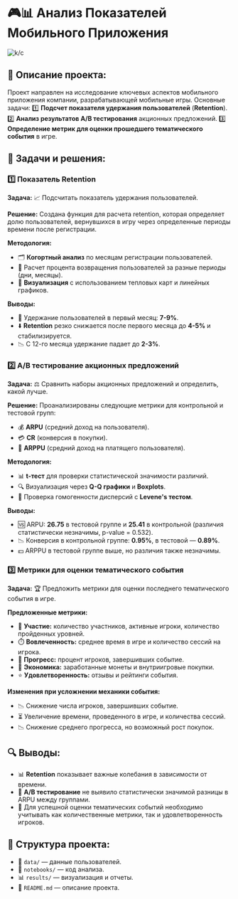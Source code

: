 # 🎮📊 Анализ Показателей Мобильного Приложения

![k/c](https://storage.yandexcloud.net/karpov-public/static/logo_DS.png)

## 📝 Описание проекта:
Проект направлен на исследование ключевых аспектов мобильного приложения компании, разрабатывающей мобильные игры. Основные задачи:
1️⃣ **Подсчет показателя удержания пользователей** (**Retention**).
2️⃣ **Анализ результатов A/B тестирования** акционных предложений.
3️⃣ **Определение метрик для оценки прошедшего тематического события** в игре.

## 🔧 Задачи и решения:

### 1️⃣ Показатель Retention
**Задача:** 📈 Подсчитать показатель удержания пользователей.

**Решение:**
Создана функция для расчета retention, которая определяет долю пользователей, вернувшихся в игру через определенные периоды времени после регистрации. 

**Методология:**
- 🗂️ **Когортный анализ** по месяцам регистрации пользователей.
- 📅 Расчет процента возвращения пользователей за разные периоды (дни, месяцы).
- 🎨 **Визуализация** с использованием тепловых карт и линейных графиков.

**Выводы:**
- 👥 Удержание пользователей в первый месяц: **7-9%**.
- ⬇️ **Retention** резко снижается после первого месяца до **4-5%** и стабилизируется.
- 📉 С 12-го месяца удержание падает до **2-3%**.

### 2️⃣ A/B тестирование акционных предложений
**Задача:** ⚖️ Сравнить наборы акционных предложений и определить, какой лучше.

**Решение:**
Проанализированы следующие метрики для контрольной и тестовой групп:
- 💰 **ARPU** (средний доход на пользователя).
- 💳 **CR** (конверсия в покупки).
- 🤑 **ARPPU** (средний доход на платящего пользователя).

**Методология:**
- 📊 **t-тест** для проверки статистической значимости различий.
- 🔍 Визуализация через **Q-Q графики** и **Boxplots**.
- 🔬 Проверка гомогенности дисперсий с **Levene's тестом**.

**Выводы:**
- 🆚 ARPU: **26.75** в тестовой группе и **25.41** в контрольной (различия статистически незначимы, p-value = 0.532).
- 📉 Конверсия в контрольной группе: **0.95%**, в тестовой — **0.89%**.
- 💵 ARPPU в тестовой группе выше, но различия также незначимы.

### 3️⃣ Метрики для оценки тематического события
**Задача:** 🏆 Предложить метрики для оценки последнего тематического события в игре.

**Предложенные метрики:**
- 👥 **Участие:** количество участников, активные игроки, количество пройденных уровней.
- ⏱️ **Вовлеченность:** среднее время в игре и количество сессий на игрока.
- 🚀 **Прогресс:** процент игроков, завершивших событие.
- 💸 **Экономика:** заработанные монеты и внутриигровые покупки.
- ⭐ **Удовлетворенность:** отзывы и рейтинги события.

**Изменения при усложнении механики события:**
- 📉 Снижение числа игроков, завершивших событие.
- ⏳ Увеличение времени, проведенного в игре, и количества сессий.
- 📉 Снижение среднего прогресса, но возможный рост покупок.

## 🔍 Выводы:
- 📊 **Retention** показывает важные колебания в зависимости от времени.
- 🧪 **A/B тестирование** не выявило статистически значимой разницы в ARPU между группами.
- 🎯 Для успешной оценки тематических событий необходимо учитывать как количественные метрики, так и удовлетворенность игроков.

## 📂 Структура проекта:
- 📁 `data/` — данные пользователей.
- 📝 `notebooks/` — код анализа.
- 📊 `results/` — визуализация и отчеты.
- 📄 `README.md` — описание проекта.
